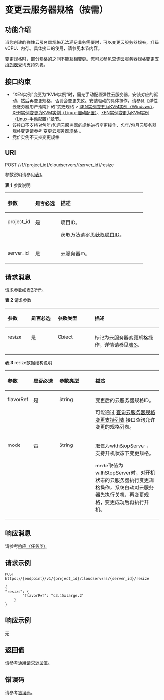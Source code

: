 # 变更云服务器规格（按需）<a name="ecs_02_0210"></a>

## 功能介绍<a name="section5379216"></a>

当您创建的弹性云服务器规格无法满足业务需要时，可以变更云服务器规格，升级vCPU、内存。具体接口的使用，请参见本节内容。

变更规格时，部分规格的之间不能互相变更。您可以参见[查询云服务器规格变更支持列表](查询云服务器规格变更支持列表.md)查询支持列表。

## 接口约束<a name="section10197106104013"></a>

-   “XEN实例”变更为“KVM实例”时，需先手动配置弹性云服务器，安装对应的驱动，然后再变更规格，否则会变更失败。安装驱动的具体操作，请参见《弹性云服务器用户指南》的“变更规格 \>  [XEN实例变更为KVM实例（Windows）](https://support.huaweicloud.com/usermanual-ecs/ecs_03_0161.html)、[XEN实例变更为KVM实例（Linux-自动配置）](https://support.huaweicloud.com/usermanual-ecs/ecs_03_0162.html)、[XEN实例变更为KVM实例（Linux-手动配置）](https://support.huaweicloud.com/usermanual-ecs/ecs_03_0163.html)”章节。
-   该接口不支持对包年/包月云服务器的规格进行变更操作，包年/包月云服务器规格变更请参考  [变更云服务器规格](变更云服务器规格.md)  。
-   竞价实例不支持变更规格

## URI<a name="section48412952"></a>

POST /v1/\{project\_id\}/cloudservers/\{server\_id\}/resize

参数说明请参见[表1](#table29396722)。

**表 1**  参数说明

<a name="table29396722"></a>
<table><thead align="left"><tr id="row15658103"><th class="cellrowborder" valign="top" width="19.99%" id="mcps1.2.4.1.1"><p id="p60346796"><a name="p60346796"></a><a name="p60346796"></a>参数</p>
</th>
<th class="cellrowborder" valign="top" width="18.67%" id="mcps1.2.4.1.2"><p id="p56252285"><a name="p56252285"></a><a name="p56252285"></a>是否必选</p>
</th>
<th class="cellrowborder" valign="top" width="61.339999999999996%" id="mcps1.2.4.1.3"><p id="p60141268"><a name="p60141268"></a><a name="p60141268"></a>描述</p>
</th>
</tr>
</thead>
<tbody><tr id="row39604502"><td class="cellrowborder" valign="top" width="19.99%" headers="mcps1.2.4.1.1 "><p id="p53848109"><a name="p53848109"></a><a name="p53848109"></a>project_id</p>
</td>
<td class="cellrowborder" valign="top" width="18.67%" headers="mcps1.2.4.1.2 "><p id="p66729601"><a name="p66729601"></a><a name="p66729601"></a>是</p>
</td>
<td class="cellrowborder" valign="top" width="61.339999999999996%" headers="mcps1.2.4.1.3 "><p id="p37593705"><a name="p37593705"></a><a name="p37593705"></a>项目ID。</p>
<p id="p1180512217438"><a name="p1180512217438"></a><a name="p1180512217438"></a>获取方法请参见<a href="获取项目ID.md">获取项目ID</a>。</p>
</td>
</tr>
<tr id="row59061958"><td class="cellrowborder" valign="top" width="19.99%" headers="mcps1.2.4.1.1 "><p id="p19289328"><a name="p19289328"></a><a name="p19289328"></a>server_id</p>
</td>
<td class="cellrowborder" valign="top" width="18.67%" headers="mcps1.2.4.1.2 "><p id="p18931763"><a name="p18931763"></a><a name="p18931763"></a>是</p>
</td>
<td class="cellrowborder" valign="top" width="61.339999999999996%" headers="mcps1.2.4.1.3 "><p id="p57077814"><a name="p57077814"></a><a name="p57077814"></a><span id="text2058034102619"><a name="text2058034102619"></a><a name="text2058034102619"></a>云服务器</span>ID。</p>
</td>
</tr>
</tbody>
</table>

## 请求消息<a name="section33063388"></a>

请求参数如[表2](#table6742880)所示。

**表 2**  请求参数

<a name="table6742880"></a>
<table><thead align="left"><tr id="row13072760"><th class="cellrowborder" valign="top" width="15.229999999999999%" id="mcps1.2.5.1.1"><p id="p52260639"><a name="p52260639"></a><a name="p52260639"></a>参数</p>
</th>
<th class="cellrowborder" valign="top" width="17.29%" id="mcps1.2.5.1.2"><p id="p5253358"><a name="p5253358"></a><a name="p5253358"></a>是否必选</p>
</th>
<th class="cellrowborder" valign="top" width="24.060000000000002%" id="mcps1.2.5.1.3"><p id="p22868878"><a name="p22868878"></a><a name="p22868878"></a>参数类型</p>
</th>
<th class="cellrowborder" valign="top" width="43.419999999999995%" id="mcps1.2.5.1.4"><p id="p40439847"><a name="p40439847"></a><a name="p40439847"></a>描述</p>
</th>
</tr>
</thead>
<tbody><tr id="row54402144"><td class="cellrowborder" valign="top" width="15.229999999999999%" headers="mcps1.2.5.1.1 "><p id="p44497505"><a name="p44497505"></a><a name="p44497505"></a>resize</p>
</td>
<td class="cellrowborder" valign="top" width="17.29%" headers="mcps1.2.5.1.2 "><p id="p47528147"><a name="p47528147"></a><a name="p47528147"></a>是</p>
</td>
<td class="cellrowborder" valign="top" width="24.060000000000002%" headers="mcps1.2.5.1.3 "><p id="p24574685"><a name="p24574685"></a><a name="p24574685"></a>Object</p>
</td>
<td class="cellrowborder" valign="top" width="43.419999999999995%" headers="mcps1.2.5.1.4 "><p id="p63988077"><a name="p63988077"></a><a name="p63988077"></a>标记为<span id="text1482818562613"><a name="text1482818562613"></a><a name="text1482818562613"></a>云服务器</span>变更规格操作，详情请参见<a href="#table7657338">表3</a>。</p>
</td>
</tr>
</tbody>
</table>

**表 3**  resize数据结构说明

<a name="table7657338"></a>
<table><thead align="left"><tr id="row17725233"><th class="cellrowborder" valign="top" width="15.229999999999999%" id="mcps1.2.5.1.1"><p id="p1733218125569"><a name="p1733218125569"></a><a name="p1733218125569"></a>参数</p>
</th>
<th class="cellrowborder" valign="top" width="17.29%" id="mcps1.2.5.1.2"><p id="p203321912145616"><a name="p203321912145616"></a><a name="p203321912145616"></a>是否必选</p>
</th>
<th class="cellrowborder" valign="top" width="23.87%" id="mcps1.2.5.1.3"><p id="p1633291212566"><a name="p1633291212566"></a><a name="p1633291212566"></a>参数类型</p>
</th>
<th class="cellrowborder" valign="top" width="43.61%" id="mcps1.2.5.1.4"><p id="p733241219565"><a name="p733241219565"></a><a name="p733241219565"></a>描述</p>
</th>
</tr>
</thead>
<tbody><tr id="row40163483"><td class="cellrowborder" valign="top" width="15.229999999999999%" headers="mcps1.2.5.1.1 "><p id="p32016662"><a name="p32016662"></a><a name="p32016662"></a>flavorRef</p>
</td>
<td class="cellrowborder" valign="top" width="17.29%" headers="mcps1.2.5.1.2 "><p id="p43212834"><a name="p43212834"></a><a name="p43212834"></a>是</p>
</td>
<td class="cellrowborder" valign="top" width="23.87%" headers="mcps1.2.5.1.3 "><p id="p10578662"><a name="p10578662"></a><a name="p10578662"></a>String</p>
</td>
<td class="cellrowborder" valign="top" width="43.61%" headers="mcps1.2.5.1.4 "><p id="p61434729"><a name="p61434729"></a><a name="p61434729"></a>变更后的<span id="text10373711262"><a name="text10373711262"></a><a name="text10373711262"></a>云服务器</span>规格ID。</p>
<p id="p1768943181815"><a name="p1768943181815"></a><a name="p1768943181815"></a>可能通过 <a href="查询云服务器规格变更支持列表.md">查询云服务器规格变更支持列表</a> 接口查询允许变更的规格列表。</p>
</td>
</tr>
<tr id="row84661711115"><td class="cellrowborder" valign="top" width="15.229999999999999%" headers="mcps1.2.5.1.1 "><p id="p184731425012"><a name="p184731425012"></a><a name="p184731425012"></a>mode</p>
</td>
<td class="cellrowborder" valign="top" width="17.29%" headers="mcps1.2.5.1.2 "><p id="p440141715114"><a name="p440141715114"></a><a name="p440141715114"></a>否</p>
</td>
<td class="cellrowborder" valign="top" width="23.87%" headers="mcps1.2.5.1.3 "><p id="p154051718113"><a name="p154051718113"></a><a name="p154051718113"></a>String</p>
</td>
<td class="cellrowborder" valign="top" width="43.61%" headers="mcps1.2.5.1.4 "><p id="p15551537416"><a name="p15551537416"></a><a name="p15551537416"></a>取值为withStopServer ，支持开机状态下变更规格。</p>
<p id="p184841352181414"><a name="p184841352181414"></a><a name="p184841352181414"></a>mode取值为withStopServer时，对开机状态的云服务器执行变更规格操作，系统自动对云服务器先执行关机，再变更规格，变更成功后再执行开机。</p>
</td>
</tr>
</tbody>
</table>

## 响应消息<a name="section29135036"></a>

请参考[响应（任务类）](响应（任务类）.md)。

## 请求示例<a name="section1183192295620"></a>

```
POST https://{endpoint}/v1/{project_id}/cloudservers/{server_id}/resize
```

```
{
"resize": {
        "flavorRef": "c3.15xlarge.2"
    }
}
```

## 响应示例<a name="section1923071117499"></a>

无

## 返回值<a name="section27037160"></a>

请参考[通用请求返回值](通用请求返回值.md)。

## 错误码<a name="section85821649202813"></a>

请参考[错误码](错误码.md)。


